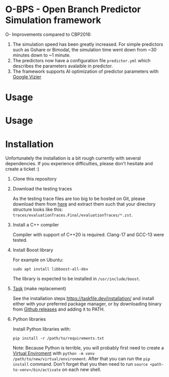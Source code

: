 # O-BPS - Open Branch Predictor Simulation framework
O-
Improvements compared to CBP2016:
1. The simulation speed has been greatly increased. For simple predictors such as Gshare or Bimodal, the simulation time went down from ~30 minutes down to ~1 minute.
2. The predictors now have a configuration file `predictor.yml` which describes the parameters avalaible in predictor.
3. The framework supports AI optimization of predictor parameters with [Google Vizier](https://github.com/google/vizier)

# Usage

# Usage

# Installation
Unfortunately the installation is a bit rough currently with several dependencies. If you experience difficulties, please don't hesitate and create a ticket :)

1. Clone this repository
2. Download the testing traces

    As the testing trace files are too big to be hosted on Git, please download them from [here]() and extract them such that your directory structure looks like this: `traces/evaluationTraces.Final/evaluationTraces/*.zst`.
3. Install a C++ compiler

    Compiler with support of C++20 is required. Clang-17 and GCC-13 were tested.
4. Install Boost library

    For example on Ubuntu:
    ```
    sudo apt install libboost-all-dev
    ```
    The library is expected to be installed in `/usr/include/boost`.
5. [Task](https://github.com/go-task/task) (make replacement)

    See the installation steps https://taskfile.dev/installation/ and install either with your preferred package manager, or by downloading binary from [Github releases](https://taskfile.dev/installation/) and adding it to PATH.
6. Python libraries

    Install Python libraries with:
    ```
    pip install -r /path/to/requirements.txt
    ```
    Note: Because Python is terrible, you will probably first need to create a [Virtual Enviroment](https://docs.python.org/3/library/venv.html) with `python -m venv /path/to/new/virtual/environment`. After that you can run the `pip install` command. Don't forget that you then need to run `source <path-to-venv>/bin/activate` on each new shell.
